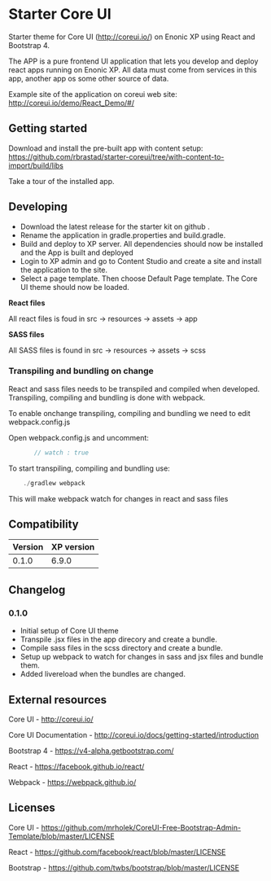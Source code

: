 # Starter Core UI

Starter theme for Core UI (http://coreui.io/) on Enonic XP using React and Bootstrap 4. 

The APP is a pure frontend UI application that lets you develop and deploy react apps running on Enonic XP. 
All data must come from services in this app, another app os some other source of data.    

Example site of the application on coreui web site: http://coreui.io/demo/React_Demo/#/

## Getting started

Download and install the pre-built app with content setup: https://github.com/rbrastad/starter-coreui/tree/with-content-to-import/build/libs  

Take a tour of the installed app.

## Developing

* Download the latest release for the starter kit on github .
* Rename the application in gradle.properties and build.gradle.
* Build and deploy to XP server. All dependencies should now be installed and the App is built and deployed
* Login to XP admin and go to Content Studio and create a site and install the application to the site.
* Select a page template. Then choose Default Page template. The Core UI theme should now be loaded.  

**React files**

All react files is foud in  src -> resources -> assets -> app

**SASS files**

All SASS files is found in  src -> resources -> assets -> scss


### Transpiling and bundling on change
React and sass files needs to be transpiled and compiled when developed. Transpiling, compiling and bundling is done with webpack.  
 
To enable onchange transpiling, compiling and bundling we need to edit webpack.config.js
 
 Open webpack.config.js and uncomment:
```javascript
       // watch : true
```

To start transpiling, compiling and bundling use:

```javascript
    ./gradlew webpack
```

This will make webpack watch for changes in react and sass files  


## Compatibility

| Version       | XP version |
| ------------- | ---------- |
| 0.1.0         | 6.9.0      |


## Changelog

### 0.1.0

* Initial setup of Core UI theme
* Transpile .jsx files in the app direcory and create a bundle.
* Compile sass files in the scss directory and create a bundle.
* Setup up webpack to watch for changes in sass and jsx files and bundle them.
* Added livereload when the bundles are changed.


## External resources

Core UI  - http://coreui.io/

Core UI Documentation -  http://coreui.io/docs/getting-started/introduction

Bootstrap 4 - https://v4-alpha.getbootstrap.com/

React - https://facebook.github.io/react/

Webpack - https://webpack.github.io/

## Licenses

Core UI - https://github.com/mrholek/CoreUI-Free-Bootstrap-Admin-Template/blob/master/LICENSE

React - https://github.com/facebook/react/blob/master/LICENSE

Bootstrap - https://github.com/twbs/bootstrap/blob/master/LICENSE
